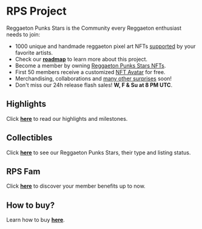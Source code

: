 # RPS Project

Reggaeton Punks Stars is the Community every Reggaeton enthusiast needs to join:
* 1000 unique and handmade reggaeton pixel art NFTs [supported](highlights.html) by your favorite artists.
* Check our [<b>roadmap</b>](roadmap.html) to learn more about this project.
* Become a member by owning [Reggaeton Punks Stars NFTs](https://opensea.io/collection/reggaetonpunkstars).
* First 50 members receive a customized [NFT Avatar](https://opensea.io/collection/reggaetoncommunity) for free.
* Merchandising, collaborations and [many other surprises](fam.html) soon!
* Don't miss our 24h release flash sales! <b>W, F & Su at 8 PM UTC</b>.

## Highlights
Click [<b>here</b>](highlights.html) to read our highlights and milestones. <br>

## Collectibles
Click [<b>here</b>](nfts.html) to see our Reggaeton Punks Stars, their type and listing status. <br>

## RPS Fam
Click [<b>here</b>](fam.html) to discover your member benefits up to now. <br>

## How to buy?
Learn how to buy [<b>here</b>](https://www.instagram.com/p/CTw7BcJhhd-/).
